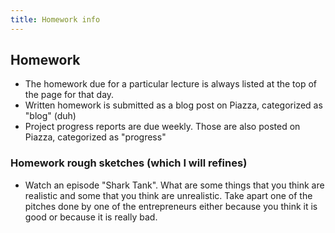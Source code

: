 ```yaml
---
title: Homework info
---
```

## Homework

* The homework due for a particular lecture is always listed at the top of the page for that day.
* Written homework is submitted as a blog post on Piazza, categorized as "blog" (duh)
* Project progress reports are due weekly. Those are also posted on Piazza, categorized as "progress"

### Homework rough sketches (which I will refines)

* Watch an episode "Shark Tank". What are some things that you think are realistic and some that you think are unrealistic. Take apart one of the pitches done by one of the entrepreneurs either because you think it is good or because it is really bad.


